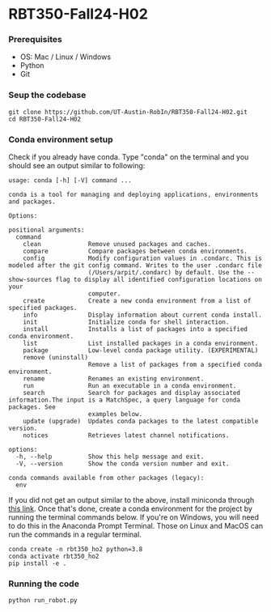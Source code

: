 # RBT350-Fall24-H02

### Prerequisites
* OS: Mac / Linux / Windows
* Python
* Git

### Seup the codebase
```
git clone https://github.com/UT-Austin-RobIn/RBT350-Fall24-H02.git
cd RBT350-Fall24-H02
```

### Conda environment setup
Check if you already have conda. Type "conda" on the terminal and you should see an output similar to following:
```
usage: conda [-h] [-V] command ...

conda is a tool for managing and deploying applications, environments and packages.

Options:

positional arguments:
  command
    clean             Remove unused packages and caches.
    compare           Compare packages between conda environments.
    config            Modify configuration values in .condarc. This is modeled after the git config command. Writes to the user .condarc file
                      (/Users/arpit/.condarc) by default. Use the --show-sources flag to display all identified configuration locations on your
                      computer.
    create            Create a new conda environment from a list of specified packages.
    info              Display information about current conda install.
    init              Initialize conda for shell interaction.
    install           Installs a list of packages into a specified conda environment.
    list              List installed packages in a conda environment.
    package           Low-level conda package utility. (EXPERIMENTAL)
    remove (uninstall)
                      Remove a list of packages from a specified conda environment.
    rename            Renames an existing environment.
    run               Run an executable in a conda environment.
    search            Search for packages and display associated information.The input is a MatchSpec, a query language for conda packages. See
                      examples below.
    update (upgrade)  Updates conda packages to the latest compatible version.
    notices           Retrieves latest channel notifications.

options:
  -h, --help          Show this help message and exit.
  -V, --version       Show the conda version number and exit.

conda commands available from other packages (legacy):
  env
```

If you did not get an output similar to the above, install miniconda through [this link](https://docs.anaconda.com/miniconda/#quick-command-line-install). Once that's done, create a conda environment for the project by running the terminal commands below. If you're on Windows, you will need to do this in the Anaconda Prompt Terminal. Those on Linux and MacOS can run the commands in a regular terminal. 

```
conda create -n rbt350_ho2 python=3.8
conda activate rbt350_ho2
pip install -e .
```

### Running the code
```
python run_robot.py
```

